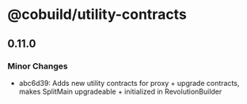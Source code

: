 # @cobuild/utility-contracts

## 0.11.0

### Minor Changes

- abc6d39: Adds new utility contracts for proxy + upgrade contracts, makes SplitMain upgradeable + initialized in RevolutionBuilder
